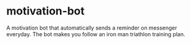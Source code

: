 # motivation-bot

A motivation bot that automatically sends a reminder on messenger everyday.
The bot makes you follow an iron man triathlon training plan.
